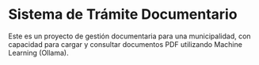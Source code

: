 # Sistema de Trámite Documentario

Este es un proyecto de gestión documentaria para una municipalidad, con capacidad para cargar y consultar documentos PDF utilizando Machine Learning (Ollama).
